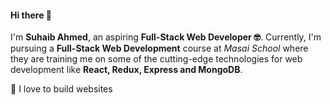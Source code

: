 #### Hi there 👋
I'm **Suhaib Ahmed**, an aspiring **Full-Stack Web Developer 🤓**.  Currently, I'm pursuing a **Full-Stack Web Development** course at *Masai School* where they are training me on 
some of the cutting-edge technologies for web development like **React, Redux, Express and MongoDB**.

🔭 I love to build websites
<!--
**suhaibzahmed/suhaibzahmed** is a ✨ _special_ ✨ repository because its `README.md` (this file) appears on your GitHub profile.

Here are some ideas to get you started:

- 🔭 I’m currently working on ...
- 🌱 I’m currently learning ...
- 👯 I’m looking to collaborate on ...
- 🤔 I’m looking for help with ...
- 💬 Ask me about ...
- 📫 How to reach me: ...
- 😄 Pronouns: ...
- ⚡ Fun fact: ...
-->
